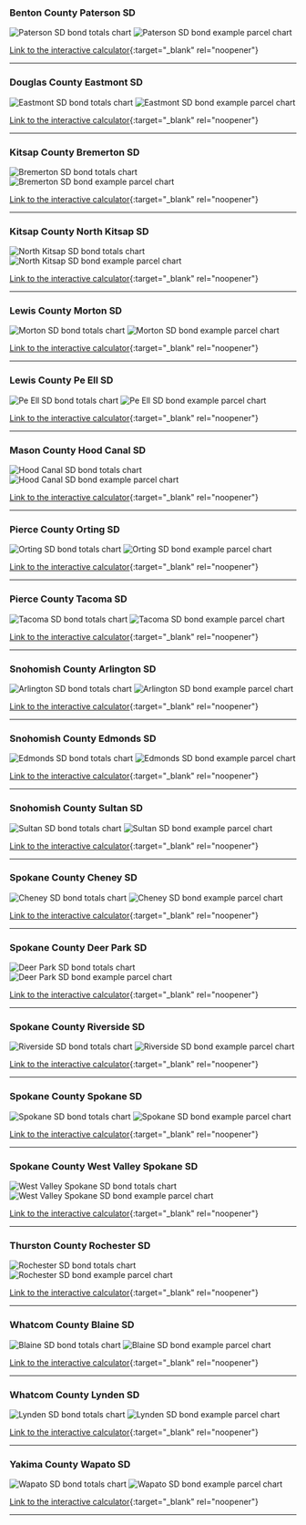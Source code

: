 ### Benton County Paterson SD

![Paterson SD bond totals chart](pagesManual/LeviesReport/20240213/Paterson.png "Paterson SD bond totals chart")
![Paterson SD bond example parcel chart](pagesManual/LeviesReport/20240213/PatersonParcel.png "Paterson SD bond example parcel chart")

[Link to the interactive calculator](calculator_paterson_20240213_enhanced){:target="_blank" rel="noopener"}

___

### Douglas County Eastmont SD

![Eastmont SD bond totals chart](pagesManual/LeviesReport/20240213/Eastmont.png "Eastmont SD bond totals chart")
![Eastmont SD bond example parcel chart](pagesManual/LeviesReport/20240213/EastmontParcel.png "Eastmont SD bond example parcel chart")

[Link to the interactive calculator](calculator_eastmont_20240213_enhanced){:target="_blank" rel="noopener"}

___

### Kitsap County Bremerton SD

![Bremerton SD bond totals chart](pagesManual/LeviesReport/20240213/Bremerton.png "Bremerton SD bond totals chart")
![Bremerton SD bond example parcel chart](pagesManual/LeviesReport/20240213/BremertonParcel.png "Bremerton SD bond example parcel chart")

[Link to the interactive calculator](calculator_bremerton_20240213_enhanced){:target="_blank" rel="noopener"}

___

### Kitsap County North Kitsap SD

![North Kitsap SD bond totals chart](pagesManual/LeviesReport/20240213/NorthKitsap.png "North Kitsap SD bond totals chart")
![North Kitsap SD bond example parcel chart](pagesManual/LeviesReport/20240213/NorthKitsapParcel.png "North Kitsap SD bond example parcel chart")

[Link to the interactive calculator](calculator_north_kitsap_20240213_enhanced){:target="_blank" rel="noopener"}

___

### Lewis County Morton SD

![Morton SD bond totals chart](pagesManual/LeviesReport/20240213/Morton.png "Morton SD bond totals chart")
![Morton SD bond example parcel chart](pagesManual/LeviesReport/20240213/MortonParcel.png "Morton SD bond example parcel chart")

[Link to the interactive calculator](calculator_morton_20240213_enhanced){:target="_blank" rel="noopener"}

___

### Lewis County Pe Ell SD

![Pe Ell SD bond totals chart](pagesManual/LeviesReport/20240213/PeEll.png "Pe Ell SD bond totals chart")
![Pe Ell SD bond example parcel chart](pagesManual/LeviesReport/20240213/PeEllParcel.png "Pe Ell SD bond example parcel chart")

[Link to the interactive calculator](calculator_pe_ell_20240213_enhanced){:target="_blank" rel="noopener"}

___

### Mason County Hood Canal SD

![Hood Canal SD bond totals chart](pagesManual/LeviesReport/20240213/HoodCanal.png "Hood Canal SD bond totals chart")
![Hood Canal SD bond example parcel chart](pagesManual/LeviesReport/20240213/HoodCanalParcel.png "Hood Canal SD bond example parcel chart")

[Link to the interactive calculator](calculator_hood_canal_20240213_enhanced){:target="_blank" rel="noopener"}

___

### Pierce County Orting SD

![Orting SD bond totals chart](pagesManual/LeviesReport/20240213/Orting.png "Orting SD bond totals chart")
![Orting SD bond example parcel chart](pagesManual/LeviesReport/20240213/OrtingParcel.png "Orting SD bond example parcel chart")

[Link to the interactive calculator](calculator_orting_20240213_enhanced){:target="_blank" rel="noopener"}

___

### Pierce County Tacoma SD

![Tacoma SD bond totals chart](pagesManual/LeviesReport/20240213/Tacoma.png "Tacoma SD bond totals chart")
![Tacoma SD bond example parcel chart](pagesManual/LeviesReport/20240213/TacomaParcel.png "Tacoma SD bond example parcel chart")

[Link to the interactive calculator](calculator_tacoma_20240213_enhanced){:target="_blank" rel="noopener"}

___

### Snohomish County Arlington SD

![Arlington SD bond totals chart](pagesManual/LeviesReport/20240213/Arlington.png "Arlington SD bond totals chart")
![Arlington SD bond example parcel chart](pagesManual/LeviesReport/20240213/ArlingtonParcel.png "Arlington SD bond example parcel chart")

[Link to the interactive calculator](calculator_arlington_20240213_enhanced){:target="_blank" rel="noopener"}

___

### Snohomish County Edmonds SD

![Edmonds SD bond totals chart](pagesManual/LeviesReport/20240213/Edmonds.png "Edmonds SD bond totals chart")
![Edmonds SD bond example parcel chart](pagesManual/LeviesReport/20240213/EdmondsParcel.png "Edmonds SD bond example parcel chart")

[Link to the interactive calculator](calculator_edmonds_20240213_enhanced){:target="_blank" rel="noopener"}

___

### Snohomish County Sultan SD

![Sultan SD bond totals chart](pagesManual/LeviesReport/20240213/Sultan.png "Sultan SD bond totals chart")
![Sultan SD bond example parcel chart](pagesManual/LeviesReport/20240213/SultanParcel.png "Sultan SD bond example parcel chart")

[Link to the interactive calculator](calculator_sultan_20240213_enhanced){:target="_blank" rel="noopener"}

___

### Spokane County Cheney SD

![Cheney SD bond totals chart](pagesManual/LeviesReport/20240213/Cheney.png "Cheney SD bond totals chart")
![Cheney SD bond example parcel chart](pagesManual/LeviesReport/20240213/CheneyParcel.png "Cheney SD bond example parcel chart")

[Link to the interactive calculator](calculator_cheney_20240213_enhanced){:target="_blank" rel="noopener"}

___

### Spokane County Deer Park SD

![Deer Park SD bond totals chart](pagesManual/LeviesReport/20240213/DeerPark.png "Deer Park SD bond totals chart")
![Deer Park SD bond example parcel chart](pagesManual/LeviesReport/20240213/DeerParkParcel.png "Deer Park SD bond example parcel chart")

[Link to the interactive calculator](calculator_deer_park_20240213_enhanced){:target="_blank" rel="noopener"}

___

### Spokane County Riverside SD

![Riverside SD bond totals chart](pagesManual/LeviesReport/20240213/Riverside.png "Riverside SD bond totals chart")
![Riverside SD bond example parcel chart](pagesManual/LeviesReport/20240213/RiversideParcel.png "Riverside SD bond example parcel chart")

[Link to the interactive calculator](calculator_riverside_20240213_enhanced){:target="_blank" rel="noopener"}

___

### Spokane County Spokane SD

![Spokane SD bond totals chart](pagesManual/LeviesReport/20240213/Spokane.png "Spokane SD bond totals chart")
![Spokane SD bond example parcel chart](pagesManual/LeviesReport/20240213/SpokaneParcel.png "Spokane SD bond example parcel chart")

[Link to the interactive calculator](calculator_spokane_20240213_enhanced){:target="_blank" rel="noopener"}

___

### Spokane County West Valley Spokane SD

![West Valley Spokane SD bond totals chart](pagesManual/LeviesReport/20240213/WestValleySpokane.png "West Valley Spokane SD bond totals chart")
![West Valley Spokane SD bond example parcel chart](pagesManual/LeviesReport/20240213/WestValleySpokaneParcel.png "West Valley Spokane SD bond example parcel chart")

[Link to the interactive calculator](calculator_west_valley_spokane_20240213_enhanced){:target="_blank" rel="noopener"}

___

### Thurston County Rochester SD

![Rochester SD bond totals chart](pagesManual/LeviesReport/20240213/Rochester.png "Rochester SD bond totals chart")
![Rochester SD bond example parcel chart](pagesManual/LeviesReport/20240213/RochesterParcel.png "Rochester SD bond example parcel chart")

[Link to the interactive calculator](calculator_rochester_20240213_enhanced){:target="_blank" rel="noopener"}

___

### Whatcom County Blaine SD

![Blaine SD bond totals chart](pagesManual/LeviesReport/20240213/Blaine.png "Blaine SD bond totals chart")
![Blaine SD bond example parcel chart](pagesManual/LeviesReport/20240213/BlaineParcel.png "Blaine SD bond example parcel chart")

[Link to the interactive calculator](calculator_blaine_20240213_enhanced){:target="_blank" rel="noopener"}

___

### Whatcom County Lynden SD

![Lynden SD bond totals chart](pagesManual/LeviesReport/20240213/Lynden.png "Lynden SD bond totals chart")
![Lynden SD bond example parcel chart](pagesManual/LeviesReport/20240213/LyndenParcel.png "Lynden SD bond example parcel chart")

[Link to the interactive calculator](calculator_lynden_20240213_enhanced){:target="_blank" rel="noopener"}

___

### Yakima County Wapato SD

![Wapato SD bond totals chart](pagesManual/LeviesReport/20240213/Wapato.png "Wapato SD bond totals chart")
![Wapato SD bond example parcel chart](pagesManual/LeviesReport/20240213/WapatoParcel.png "Wapato SD bond example parcel chart")

[Link to the interactive calculator](calculator_wapato_20240213_enhanced){:target="_blank" rel="noopener"}

___

